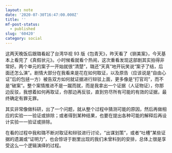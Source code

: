 ```yaml
---
layout: note
date: '2020-07-30T16:47:00.000Z'
title: ''
mf-post-status:
  - published
slug: '60420'
category: social
---
```

这两天晚饭后跟璐看起了台湾华视 93 版《包青天》，昨天看了《铡美案》，今天基本上看完了《真假状元》。小时候看就看个热闹，这次重看发现这部剧其实拍得非常好。两个单元的案子一开始就很“清楚”，璐还“天真”地开玩笑说“案子了结，后面还怎么演”。剧情大部分在我看来是花在如何取证，以及原告（应该说是“自由心证”后的包拯一方）被告双方如何就证据进行辩驳上面，更多像是“打官司”，而不是“破案”。整个案情推进不是一蹴而就，而是我拿出一个证据（人证物证），你那边反驳，我想着如何再取证，你那边再反驳，直到穷尽所有可能的有效的证据，最终确定有罪无罪。

其实非常像做科研，出了一个问题，就从整个过程中猜测可能的原因，然后再做相应的实验一一验证或排除；或者得到某种结果，也要在提出各种可能的解释后再设计实验一一验证或排除。

在看的过程中我和璐不断对取证和辩驳进行讨论，“出谋划策”，或者“吐槽”某些证据的遗漏或“证明力”，也会惊讶于剧里出现的我们未曾料到的安排，总体上很是享受这么一个逻辑演绎的过程。
